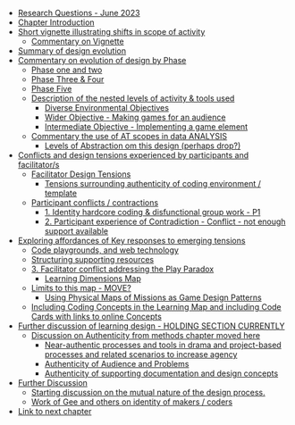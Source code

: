 -   [Research Questions - June 2023](#research-questions---june-2023)
-   [Chapter Introduction](#chapter-introduction)
-   [Short vignette illustrating shifts in scope of
    activity](#short-vignette-illustrating-shifts-in-scope-of-activity)
    -   [Commentary on Vignette](#commentary-on-vignette)
-   [Summary of design evolution](#summary-of-design-evolution)
-   [Commentary on evolution of design by
    Phase](#commentary-on-evolution-of-design-by-phase)
    -   [Phase one and two](#phase-one-and-two)
    -   [Phase Three & Four](#phase-three-four)
    -   [Phase Five](#phase-five)
    -   [Description of the nested levels of activity & tools
        used](#description-of-the-nested-levels-of-activity-tools-used)
        -   [Diverse Environmental
            Objectives](#diverse-environmental-objectives)
        -   [Wider Objective - Making games for an
            audience](#wider-objective---making-games-for-an-audience)
        -   [Intermediate Objective - Implementing a game
            element](#intermediate-objective---implementing-a-game-element)
    -   [Commentary the use of AT scopes in data
        ANALYSIS](#commentary-the-use-of-at-scopes-in-data-analysis)
        -   [Levels of Abstraction om this design (perhaps
            drop?)](#levels-of-abstraction-om-this-design-perhaps-drop)
-   [Conflicts and design tensions experienced by participants and
    facilitator/s](#conflicts-and-design-tensions-experienced-by-participants-and-facilitators)
    -   [Facilitator Design Tensions](#facilitator-design-tensions)
        -   [Tensions surrounding authenticity of coding environment /
            template](#tensions-surrounding-authenticity-of-coding-environment-template)
    -   [Participant conflicts /
        contractions](#participant-conflicts-contractions)
        -   [1. Identity hardcore coding & disfunctional group work -
            P1](#identity-hardcore-coding-disfunctional-group-work---p1)
        -   [2. Participant experience of Contradiction - Conflict - not
            enough support
            available](#participant-experience-of-contradiction---conflict---not-enough-support-available)
-   [Exploring affordances of Key responses to emerging
    tensions](#exploring-affordances-of-key-responses-to-emerging-tensions)
    -   [Code playgrounds, and web
        technology](#code-playgrounds-and-web-technology)
    -   [Structuring supporting
        resources](#structuring-supporting-resources)
    -   [3. Facilitator conflict addressing the Play
        Paradox](#facilitator-conflict-addressing-the-play-paradox)
        -   [Learning Dimensions Map](#learning-dimensions-map)
    -   [Limits to this map - MOVE?](#limits-to-this-map---move)
        -   [Using Physical Maps of Missions as Game Design
            Patterns](#using-physical-maps-of-missions-as-game-design-patterns)
    -   [Including Coding Concepts in the Learning Map and including
        Code Cards with links to online
        Concepts](#including-coding-concepts-in-the-learning-map-and-including-code-cards-with-links-to-online-concepts)
-   [Further discussion of learning design - HOLDING SECTION
    CURRENTLY](#further-discussion-of-learning-design---holding-section-currently)
    -   [Discussion on Authenticity from methods chapter moved
        here](#discussion-on-authenticity-from-methods-chapter-moved-here)
        -   [Near-authentic processes and tools in drama and
            project-based processes and related scenarios to increase
            agency](#near-authentic-processes-and-tools-in-drama-and-project-based-processes-and-related-scenarios-to-increase-agency)
        -   [Authenticity of Audience and
            Problems](#authenticity-of-audience-and-problems)
        -   [Authenticity of supporting documentation and design
            concepts](#authenticity-of-supporting-documentation-and-design-concepts)
-   [Further Discussion](#further-discussion)
    -   [Starting discussion on the mutual nature of the design
        process.](#starting-discussion-on-the-mutual-nature-of-the-design-process.)
    -   [Work of Gee and others on identity of makers /
        coders](#work-of-gee-and-others-on-identity-of-makers-coders)
-   [Link to next chapter](#link-to-next-chapter)
